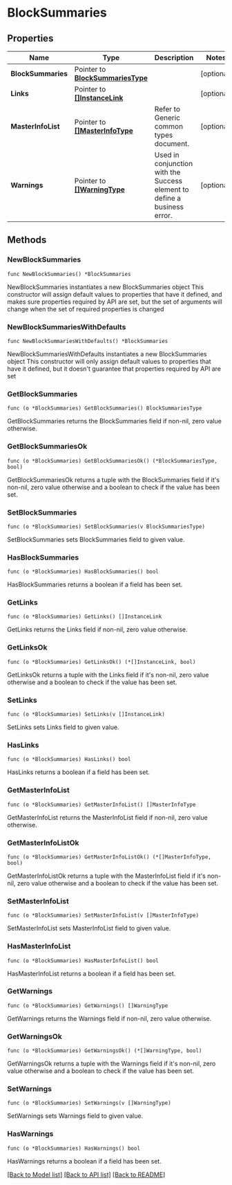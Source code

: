 # BlockSummaries

## Properties

Name | Type | Description | Notes
------------ | ------------- | ------------- | -------------
**BlockSummaries** | Pointer to [**BlockSummariesType**](BlockSummariesType.md) |  | [optional] 
**Links** | Pointer to [**[]InstanceLink**](InstanceLink.md) |  | [optional] 
**MasterInfoList** | Pointer to [**[]MasterInfoType**](MasterInfoType.md) | Refer to Generic common types document. | [optional] 
**Warnings** | Pointer to [**[]WarningType**](WarningType.md) | Used in conjunction with the Success element to define a business error. | [optional] 

## Methods

### NewBlockSummaries

`func NewBlockSummaries() *BlockSummaries`

NewBlockSummaries instantiates a new BlockSummaries object
This constructor will assign default values to properties that have it defined,
and makes sure properties required by API are set, but the set of arguments
will change when the set of required properties is changed

### NewBlockSummariesWithDefaults

`func NewBlockSummariesWithDefaults() *BlockSummaries`

NewBlockSummariesWithDefaults instantiates a new BlockSummaries object
This constructor will only assign default values to properties that have it defined,
but it doesn't guarantee that properties required by API are set

### GetBlockSummaries

`func (o *BlockSummaries) GetBlockSummaries() BlockSummariesType`

GetBlockSummaries returns the BlockSummaries field if non-nil, zero value otherwise.

### GetBlockSummariesOk

`func (o *BlockSummaries) GetBlockSummariesOk() (*BlockSummariesType, bool)`

GetBlockSummariesOk returns a tuple with the BlockSummaries field if it's non-nil, zero value otherwise
and a boolean to check if the value has been set.

### SetBlockSummaries

`func (o *BlockSummaries) SetBlockSummaries(v BlockSummariesType)`

SetBlockSummaries sets BlockSummaries field to given value.

### HasBlockSummaries

`func (o *BlockSummaries) HasBlockSummaries() bool`

HasBlockSummaries returns a boolean if a field has been set.

### GetLinks

`func (o *BlockSummaries) GetLinks() []InstanceLink`

GetLinks returns the Links field if non-nil, zero value otherwise.

### GetLinksOk

`func (o *BlockSummaries) GetLinksOk() (*[]InstanceLink, bool)`

GetLinksOk returns a tuple with the Links field if it's non-nil, zero value otherwise
and a boolean to check if the value has been set.

### SetLinks

`func (o *BlockSummaries) SetLinks(v []InstanceLink)`

SetLinks sets Links field to given value.

### HasLinks

`func (o *BlockSummaries) HasLinks() bool`

HasLinks returns a boolean if a field has been set.

### GetMasterInfoList

`func (o *BlockSummaries) GetMasterInfoList() []MasterInfoType`

GetMasterInfoList returns the MasterInfoList field if non-nil, zero value otherwise.

### GetMasterInfoListOk

`func (o *BlockSummaries) GetMasterInfoListOk() (*[]MasterInfoType, bool)`

GetMasterInfoListOk returns a tuple with the MasterInfoList field if it's non-nil, zero value otherwise
and a boolean to check if the value has been set.

### SetMasterInfoList

`func (o *BlockSummaries) SetMasterInfoList(v []MasterInfoType)`

SetMasterInfoList sets MasterInfoList field to given value.

### HasMasterInfoList

`func (o *BlockSummaries) HasMasterInfoList() bool`

HasMasterInfoList returns a boolean if a field has been set.

### GetWarnings

`func (o *BlockSummaries) GetWarnings() []WarningType`

GetWarnings returns the Warnings field if non-nil, zero value otherwise.

### GetWarningsOk

`func (o *BlockSummaries) GetWarningsOk() (*[]WarningType, bool)`

GetWarningsOk returns a tuple with the Warnings field if it's non-nil, zero value otherwise
and a boolean to check if the value has been set.

### SetWarnings

`func (o *BlockSummaries) SetWarnings(v []WarningType)`

SetWarnings sets Warnings field to given value.

### HasWarnings

`func (o *BlockSummaries) HasWarnings() bool`

HasWarnings returns a boolean if a field has been set.


[[Back to Model list]](../README.md#documentation-for-models) [[Back to API list]](../README.md#documentation-for-api-endpoints) [[Back to README]](../README.md)


